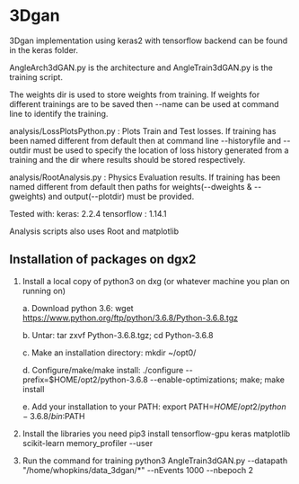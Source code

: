 # 3Dgan
3Dgan implementation using keras2 with tensorflow backend can be found in the keras folder. 

AngleArch3dGAN.py is the architecture and AngleTrain3dGAN.py is the training script. 

The weights dir is used to store weights from training. If weights for different trainings are to be saved then --name can be used at command line to identify the training.

analysis/LossPlotsPython.py : Plots Train and Test losses. If training has been named different from default then at command line --historyfile and --outdir must be used to specify the location of loss history generated from a training and the dir where results should be stored respectively.

analysis/RootAnalysis.py : Physics Evaluation results. If training has been named different from default then paths for weights(--dweights & --gweights) and output(--plotdir) must be provided.

Tested with:
keras: 2.2.4
tensorflow : 1.14.1

Analysis scripts also uses Root and matplotlib

## Installation of packages on dgx2

1. Install a local copy of python3 on dxg (or whatever machine you plan on running on)

   a. Download python 3.6: wget https://www.python.org/ftp/python/3.6.8/Python-3.6.8.tgz
   
   b. Untar: tar zxvf Python-3.6.8.tgz; cd Python-3.6.8
   
   c. Make an installation directory: mkdir ~/opt0/
   
   d. Configure/make/make install: ./configure --prefix=$HOME/opt2/python-3.6.8 --enable-optimizations; make; make install
   
   e. Add your installation to your PATH: export PATH=$HOME/opt2/python-3.6.8/bin:$PATH

2. Install the libraries you need
   pip3 install tensorflow-gpu keras matplotlib scikit-learn memory_profiler --user

3. Run the command for training
   python3 AngleTrain3dGAN.py --datapath "/home/whopkins/data_3dgan/*" --nEvents 1000 --nbepoch 2